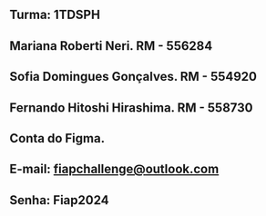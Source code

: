 ## Turma: 1TDSPH
## Mariana Roberti Neri. RM - 556284
## Sofia Domingues Gonçalves. RM - 554920
## Fernando Hitoshi Hirashima. RM - 558730
## Conta do Figma.
## E-mail: fiapchallenge@outlook.com
## Senha: Fiap2024
